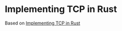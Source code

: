 # Implementing TCP in Rust

Based on [Implementing TCP in Rust](https://www.youtube.com/watch?v=bzja9fQWzdA)


